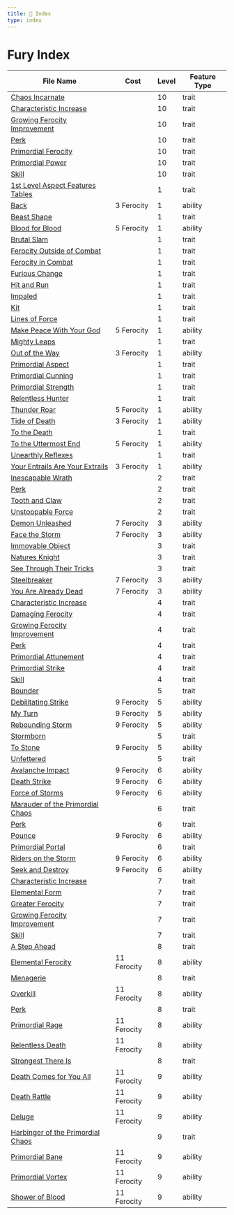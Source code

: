 ```yaml
---
title: 📑 Index
type: index
---
```


# Fury Index

| File Name                                                                                              | Cost        | Level | Feature Type |
| ------------------------------------------------------------------------------------------------------ | ----------- | ----- | ------------ |
| [Chaos Incarnate](../10th-Level%20Features/Chaos%20Incarnate)                                          |             | 10    | trait        |
| [Characteristic Increase](../10th-Level%20Features/Characteristic%20Increase)                          |             | 10    | trait        |
| [Growing Ferocity Improvement](../10th-Level%20Features/Growing%20Ferocity%20Improvement)              |             | 10    | trait        |
| [Perk](../10th-Level%20Features/Perk)                                                                  |             | 10    | trait        |
| [Primordial Ferocity](../10th-Level%20Features/Primordial%20Ferocity)                                  |             | 10    | trait        |
| [Primordial Power](../10th-Level%20Features/Primordial%20Power)                                        |             | 10    | trait        |
| [Skill](../10th-Level%20Features/Skill)                                                                |             | 10    | trait        |
| [1st Level Aspect Features Tables](../1st-Level%20Features/1st%20Level%20Aspect%20Features%20Tables)   |             | 1     | trait        |
| [Back](../1st-Level%20Features/Back)                                                                   | 3 Ferocity  | 1     | ability      |
| [Beast Shape](../1st-Level%20Features/Beast%20Shape)                                                   |             | 1     | trait        |
| [Blood for Blood](../1st-Level%20Features/Blood%20for%20Blood)                                         | 5 Ferocity  | 1     | ability      |
| [Brutal Slam](../1st-Level%20Features/Brutal%20Slam)                                                   |             | 1     | trait        |
| [Ferocity Outside of Combat](../1st-Level%20Features/Ferocity%20Outside%20of%20Combat)                 |             | 1     | trait        |
| [Ferocity in Combat](../1st-Level%20Features/Ferocity%20in%20Combat)                                   |             | 1     | trait        |
| [Furious Change](../1st-Level%20Features/Furious%20Change)                                             |             | 1     | trait        |
| [Hit and Run](../1st-Level%20Features/Hit%20and%20Run)                                                 |             | 1     | trait        |
| [Impaled](../1st-Level%20Features/Impaled)                                                             |             | 1     | trait        |
| [Kit](../1st-Level%20Features/Kit)                                                                     |             | 1     | trait        |
| [Lines of Force](../1st-Level%20Features/Lines%20of%20Force)                                           |             | 1     | trait        |
| [Make Peace With Your God](../1st-Level%20Features/Make%20Peace%20With%20Your%20God)                   | 5 Ferocity  | 1     | ability      |
| [Mighty Leaps](../1st-Level%20Features/Mighty%20Leaps)                                                 |             | 1     | trait        |
| [Out of the Way](../1st-Level%20Features/Out%20of%20the%20Way)                                         | 3 Ferocity  | 1     | ability      |
| [Primordial Aspect](../1st-Level%20Features/Primordial%20Aspect)                                       |             | 1     | trait        |
| [Primordial Cunning](../1st-Level%20Features/Primordial%20Cunning)                                     |             | 1     | trait        |
| [Primordial Strength](../1st-Level%20Features/Primordial%20Strength)                                   |             | 1     | trait        |
| [Relentless Hunter](../1st-Level%20Features/Relentless%20Hunter)                                       |             | 1     | trait        |
| [Thunder Roar](../1st-Level%20Features/Thunder%20Roar)                                                 | 5 Ferocity  | 1     | ability      |
| [Tide of Death](../1st-Level%20Features/Tide%20of%20Death)                                             | 3 Ferocity  | 1     | ability      |
| [To the Death](../1st-Level%20Features/To%20the%20Death)                                               |             | 1     | trait        |
| [To the Uttermost End](../1st-Level%20Features/To%20the%20Uttermost%20End)                             | 5 Ferocity  | 1     | ability      |
| [Unearthly Reflexes](../1st-Level%20Features/Unearthly%20Reflexes)                                     |             | 1     | trait        |
| [Your Entrails Are Your Extrails](../1st-Level%20Features/Your%20Entrails%20Are%20Your%20Extrails)     | 3 Ferocity  | 1     | ability      |
| [Inescapable Wrath](../2nd-Level%20Features/Inescapable%20Wrath)                                       |             | 2     | trait        |
| [Perk](../2nd-Level%20Features/Perk)                                                                   |             | 2     | trait        |
| [Tooth and Claw](../2nd-Level%20Features/Tooth%20and%20Claw)                                           |             | 2     | trait        |
| [Unstoppable Force](../2nd-Level%20Features/Unstoppable%20Force)                                       |             | 2     | trait        |
| [Demon Unleashed](../3rd-Level%20Features/Demon%20Unleashed)                                           | 7 Ferocity  | 3     | ability      |
| [Face the Storm](../3rd-Level%20Features/Face%20the%20Storm)                                           | 7 Ferocity  | 3     | ability      |
| [Immovable Object](../3rd-Level%20Features/Immovable%20Object)                                         |             | 3     | trait        |
| [Natures Knight](../3rd-Level%20Features/Natures%20Knight)                                             |             | 3     | trait        |
| [See Through Their Tricks](../3rd-Level%20Features/See%20Through%20Their%20Tricks)                     |             | 3     | trait        |
| [Steelbreaker](../3rd-Level%20Features/Steelbreaker)                                                   | 7 Ferocity  | 3     | ability      |
| [You Are Already Dead](../3rd-Level%20Features/You%20Are%20Already%20Dead)                             | 7 Ferocity  | 3     | ability      |
| [Characteristic Increase](../4th-Level%20Features/Characteristic%20Increase)                           |             | 4     | trait        |
| [Damaging Ferocity](../4th-Level%20Features/Damaging%20Ferocity)                                       |             | 4     | trait        |
| [Growing Ferocity Improvement](../4th-Level%20Features/Growing%20Ferocity%20Improvement)               |             | 4     | trait        |
| [Perk](../4th-Level%20Features/Perk)                                                                   |             | 4     | trait        |
| [Primordial Attunement](../4th-Level%20Features/Primordial%20Attunement)                               |             | 4     | trait        |
| [Primordial Strike](../4th-Level%20Features/Primordial%20Strike)                                       |             | 4     | trait        |
| [Skill](../4th-Level%20Features/Skill)                                                                 |             | 4     | trait        |
| [Bounder](../5th-Level%20Features/Bounder)                                                             |             | 5     | trait        |
| [Debilitating Strike](../5th-Level%20Features/Debilitating%20Strike)                                   | 9 Ferocity  | 5     | ability      |
| [My Turn](../5th-Level%20Features/My%20Turn)                                                           | 9 Ferocity  | 5     | ability      |
| [Rebounding Storm](../5th-Level%20Features/Rebounding%20Storm)                                         | 9 Ferocity  | 5     | ability      |
| [Stormborn](../5th-Level%20Features/Stormborn)                                                         |             | 5     | trait        |
| [To Stone](../5th-Level%20Features/To%20Stone)                                                         | 9 Ferocity  | 5     | ability      |
| [Unfettered](../5th-Level%20Features/Unfettered)                                                       |             | 5     | trait        |
| [Avalanche Impact](../6th-Level%20Features/Avalanche%20Impact)                                         | 9 Ferocity  | 6     | ability      |
| [Death Strike](../6th-Level%20Features/Death%20Strike)                                                 | 9 Ferocity  | 6     | ability      |
| [Force of Storms](../6th-Level%20Features/Force%20of%20Storms)                                         | 9 Ferocity  | 6     | ability      |
| [Marauder of the Primordial Chaos](../6th-Level%20Features/Marauder%20of%20the%20Primordial%20Chaos)   |             | 6     | trait        |
| [Perk](../6th-Level%20Features/Perk)                                                                   |             | 6     | trait        |
| [Pounce](../6th-Level%20Features/Pounce)                                                               | 9 Ferocity  | 6     | ability      |
| [Primordial Portal](../6th-Level%20Features/Primordial%20Portal)                                       |             | 6     | trait        |
| [Riders on the Storm](../6th-Level%20Features/Riders%20on%20the%20Storm)                               | 9 Ferocity  | 6     | ability      |
| [Seek and Destroy](../6th-Level%20Features/Seek%20and%20Destroy)                                       | 9 Ferocity  | 6     | ability      |
| [Characteristic Increase](../7th-Level%20Features/Characteristic%20Increase)                           |             | 7     | trait        |
| [Elemental Form](../7th-Level%20Features/Elemental%20Form)                                             |             | 7     | trait        |
| [Greater Ferocity](../7th-Level%20Features/Greater%20Ferocity)                                         |             | 7     | trait        |
| [Growing Ferocity Improvement](../7th-Level%20Features/Growing%20Ferocity%20Improvement)               |             | 7     | trait        |
| [Skill](../7th-Level%20Features/Skill)                                                                 |             | 7     | trait        |
| [A Step Ahead](../8th-Level%20Features/A%20Step%20Ahead)                                               |             | 8     | trait        |
| [Elemental Ferocity](../8th-Level%20Features/Elemental%20Ferocity)                                     | 11 Ferocity | 8     | ability      |
| [Menagerie](../8th-Level%20Features/Menagerie)                                                         |             | 8     | trait        |
| [Overkill](../8th-Level%20Features/Overkill)                                                           | 11 Ferocity | 8     | ability      |
| [Perk](../8th-Level%20Features/Perk)                                                                   |             | 8     | trait        |
| [Primordial Rage](../8th-Level%20Features/Primordial%20Rage)                                           | 11 Ferocity | 8     | ability      |
| [Relentless Death](../8th-Level%20Features/Relentless%20Death)                                         | 11 Ferocity | 8     | ability      |
| [Strongest There Is](../8th-Level%20Features/Strongest%20There%20Is)                                   |             | 8     | trait        |
| [Death Comes for You All](../9th-Level%20Features/Death%20Comes%20for%20You%20All)                     | 11 Ferocity | 9     | ability      |
| [Death Rattle](../9th-Level%20Features/Death%20Rattle)                                                 | 11 Ferocity | 9     | ability      |
| [Deluge](../9th-Level%20Features/Deluge)                                                               | 11 Ferocity | 9     | ability      |
| [Harbinger of the Primordial Chaos](../9th-Level%20Features/Harbinger%20of%20the%20Primordial%20Chaos) |             | 9     | trait        |
| [Primordial Bane](../9th-Level%20Features/Primordial%20Bane)                                           | 11 Ferocity | 9     | ability      |
| [Primordial Vortex](../9th-Level%20Features/Primordial%20Vortex)                                       | 11 Ferocity | 9     | ability      |
| [Shower of Blood](../9th-Level%20Features/Shower%20of%20Blood)                                         | 11 Ferocity | 9     | ability      |

